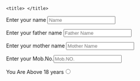 <!DOCTYPE html>
<html>
<head>
	
	<title> </title>
Enter your name <input type="text" name="" value="" placeholder="Name"><br/>

Enter your father name <input type="text" name="" value="" placeholder="Father Name"><br/>

Enter your mother name <input type="text" name="" value="" placeholder="Mother Name"><br/>

Enter your Mob.No.<input type="text" name="" value="" placeholder="Mob.NO."><br/>

You Are Above 18 years<input type="Radio" name="yes"> 

</head>
<body>

</body>
</html>
